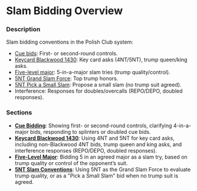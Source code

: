# Slam Bidding Overview

### Description

Slam bidding conventions in the Polish Club system:

- [Cue bids](cue-bidding.md): First- or second-round controls.
- [Keycard Blackwood 1430](blackwood.md): Key card asks (4NT/5NT), trump queen/king asks.
- [Five-level major](five-level-major.md): 5-in-a-major slam tries (trump quality/control).
- [5NT Grand Slam Force](five-nt-slam-conventions.md): Top trump honors.
- [5NT Pick a Small Slam](five-nt-slam-conventions.md): Propose a small slam (no trump suit agreed).
- Interference: Responses for doubles/overcalls (REPO/DEPO, doubled responses).

### Sections
- **[Cue Bidding](cue-bidding.md)**: Showing first- or second-round controls, clarifying 4-in-a-major bids, responding to splinters or doubled cue bids.
- **[Keycard Blackwood 1430](blackwood.md)**: Using 4NT and 5NT for key card asks, including non-Blackwood 4NT bids, trump queen and king asks, and interference responses (REPO/DEPO, doubled responses).
- **[Five-Level Major](five-level-major.md)**: Bidding 5 in an agreed major as a slam try, based on trump quality or control of the opponent’s suit.
- **[5NT Slam Conventions](five-nt-slam-conventions.md)**: Using 5NT as the Grand Slam Force to evaluate trump quality, or as a "Pick a Small Slam" bid when no trump suit is agreed.